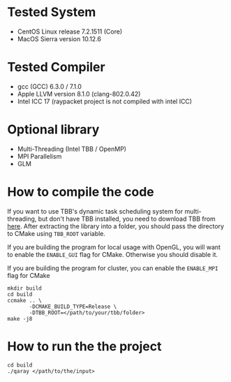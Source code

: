 # Tested System

* CentOS Linux release 7.2.1511 (Core)
* MacOS Sierra version 10.12.6

# Tested Compiler

* gcc (GCC) 6.3.0 / 7.1.0 
* Apple LLVM version 8.1.0 (clang-802.0.42)
* Intel ICC 17 (raypacket project is not compiled with intel ICC)

# Optional library

* Multi-Threading (Intel TBB / OpenMP)
* MPI Parallelism
* GLM

# How to compile the code

If you want to use TBB's dynamic task scheduling system for
multi-threading, but don't have TBB installed, you need to download
TBB from [here](https://github.com/01org/tbb/releases).
After extracting the library into a folder, you should pass the
directory to CMake using `TBB_ROOT` variable.

If you are building the program for local usage with OpenGL, you
will want to enable the `ENABLE_GUI` flag for CMake. Otherwise
you should disable it.

If you are building the program for cluster, you can enable the
`ENABLE_MPI` flag for CMake

```
mkdir build
cd build
ccmake .. \
       -DCMAKE_BUILD_TYPE=Release \
       -DTBB_ROOT=</path/to/your/tbb/folder> 
make -j8
```

# How to run the the project

```
cd build
./qaray </path/to/the/input>
```